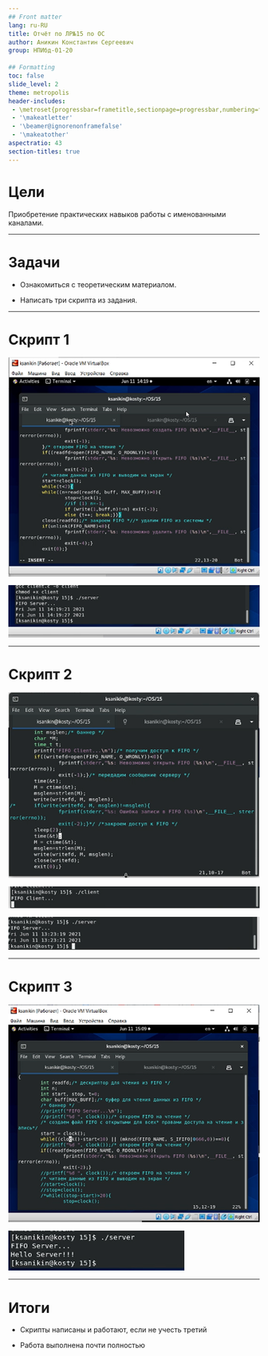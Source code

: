 ```yaml
---
## Front matter
lang: ru-RU
title: Отчёт по ЛР№15 по ОС 
author: Аникин Константин Сергеевич
group: НПИбд-01-20

## Formatting
toc: false
slide_level: 2
theme: metropolis
header-includes: 
 - \metroset{progressbar=frametitle,sectionpage=progressbar,numbering=fraction}
 - '\makeatletter'
 - '\beamer@ignorenonframefalse'
 - '\makeatother'
aspectratio: 43
section-titles: true
---
```


# Цели

Приобретение практических навыков работы с именованными каналами.

---

# Задачи

- Ознакомиться с теоретическим материалом.

- Написать три скрипта из задания.

---

# Скрипт 1

![](https://raw.githubusercontent.com/RituLiot/os-15/main/images/11.png)


![](https://raw.githubusercontent.com/RituLiot/os-15/main/images/12.png)

---

# Скрипт 2

![](https://raw.githubusercontent.com/RituLiot/os-15/main/images/21.png)


![](https://raw.githubusercontent.com/RituLiot/os-15/main/images/22.png)


![](https://raw.githubusercontent.com/RituLiot/os-15/main/images/23.png)

---

# Скрипт 3

![](https://raw.githubusercontent.com/RituLiot/os-15/main/images/31.png)


![](https://raw.githubusercontent.com/RituLiot/os-15/main/images/32.png)

---

# Итоги

- Скрипты написаны и работают, если не учесть третий

- Работа выполнена почти полностью